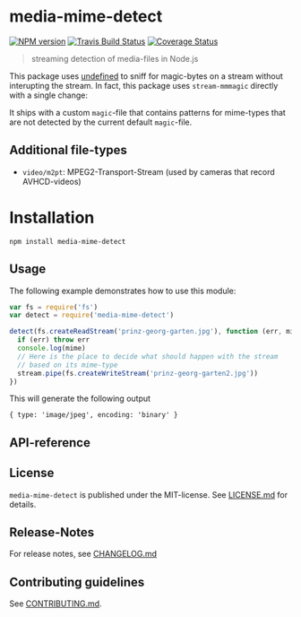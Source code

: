 # media-mime-detect 

[![NPM version](https://badge.fury.io/js/media-mime-detect.svg)](http://badge.fury.io/js/media-mime-detect)
     [![Travis Build Status](https://travis-ci.org/warau-js/media-mime-detect.svg?branch=master)](https://travis-ci.org/warau-js/media-mime-detect)
   [![Coverage Status](https://img.shields.io/coveralls/warau-js/media-mime-detect.svg)](https://coveralls.io/r/warau-js/media-mime-detect)


> streaming detection of media-files in Node.js


This package uses [undefined](https://npmjs.com/package/undefined) to sniff for magic-bytes on a stream without interupting the
stream. In fact, this package uses `stream-mmmagic` directly with a single change:

It ships with a custom `magic`-file that contains patterns for mime-types that are not detected
by the current default `magic`-file.

## Additional file-types

* `video/m2pt`: MPEG2-Transport-Stream (used by cameras that record AVHCD-videos)



# Installation

```
npm install media-mime-detect
```

 
## Usage

The following example demonstrates how to use this module:

```js
var fs = require('fs')
var detect = require('media-mime-detect')

detect(fs.createReadStream('prinz-georg-garten.jpg'), function (err, mime, stream) {
  if (err) throw err
  console.log(mime)
  // Here is the place to decide what should happen with the stream
  // based on its mime-type
  stream.pipe(fs.createWriteStream('prinz-georg-garten2.jpg'))
})
```

This will generate the following output

```
{ type: 'image/jpeg', encoding: 'binary' }
```

##  API-reference




## License

`media-mime-detect` is published under the MIT-license. 
See [LICENSE.md](LICENSE.md) for details.

## Release-Notes
 
For release notes, see [CHANGELOG.md](CHANGELOG.md)
 
## Contributing guidelines

See [CONTRIBUTING.md](CONTRIBUTING.md).